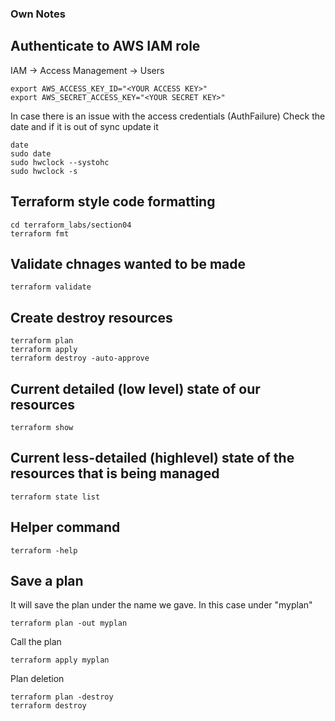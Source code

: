 ### Own Notes

## Authenticate to AWS IAM role
IAM -> Access Management -> Users
```Ubuntu(WSL)
export AWS_ACCESS_KEY_ID="<YOUR ACCESS KEY>"
export AWS_SECRET_ACCESS_KEY="<YOUR SECRET KEY>"
```
In case there is an issue with the access credentials (AuthFailure)
Check the date and if it is out of sync update it
```Ubuntu(WSL)
date
sudo date
sudo hwclock --systohc
sudo hwclock -s 
```
## Terraform style code formatting
```Ubuntu(WSL)
cd terraform_labs/section04 
terraform fmt
```
## Validate chnages wanted to be made 
```Ubuntu(WSL)
terraform validate
```
## Create destroy resources 
```Ubuntu(WSL)
terraform plan
terraform apply
terraform destroy -auto-approve
```
## Current detailed (low level) state of our resources
```Ubuntu(WSL)
terraform show
```
## Current less-detailed (highlevel) state of the resources that is being managed
```Ubuntu(WSL)
terraform state list
```
## Helper command
```Ubuntu(WSL)
terraform -help
```
## Save a plan
It will save the plan under the name we gave. In this case under "myplan"
```Ubuntu(WSL)
terraform plan -out myplan
```
Call the plan
```Ubuntu(WSL)
terraform apply myplan 
```
Plan deletion
```Ubuntu(WSL)
terraform plan -destroy
terraform destroy
```